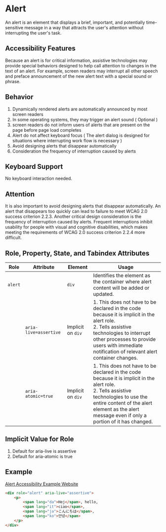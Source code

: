 # Alert
An alert is an element that displays a brief, important, and potentially time-sensitive message in a way that attracts the user's attention without interrupting the user's task. 

## Accessibility Features
Because an alert is for critical information, assistive technologies may provide special behaviors designed to help call attention to changes in the text of an alert. For example, screen readers may interrupt all other speech and preface announcement of the new alert text with a special sound or phrase.

## Behavior
1. Dynamically rendered alerts are automatically announced by most screen readers
2. In some operating systems, they may trigger an alert sound ( Optional )
3. screen readers do not inform users of alerts that are present on the page before page load completes
4. Alert do not affect keyboard focus ( The alert dialog is designed for situations where interrupting work flow is necessary )
5. Avoid designing alerts that disappear automatically
6. Consideration the frequency of interruption caused by alerts

## Keyboard Support
No keyboard interaction needed.

## Attention
It is also important to avoid designing alerts that disappear automatically. An alert that disappears too quickly can lead to failure to meet WCAG 2.0 success criterion 2.2.3. Another critical design consideration is the frequency of interruption caused by alerts. Frequent interruptions inhibit usability for people with visual and cognitive disabilities, which makes meeting the requirements of WCAG 2.0 success criterion 2.2.4 more difficult.

## Role, Property, State, and Tabindex Attributes
| Role    | Attribute             | Element           | Usage                                                        |
| ------- | --------------------- | ----------------- | ------------------------------------------------------------ |
| `alert` |                       | `div`             | Identifies the element as the container where alert content will be added or updated. |
|         | `aria-live=assertive` | Implicit on `div` | 1. This does not have to be declared in the code because it is implicit in the alert role.<br/> 2. Tells assistive technologies to interrupt other processes to provide users with immediate notification of relevant alert container changes. |
|         | `aria-atomic=true`    | Implicit on `div` | 1. This does not have to be declared in the code because it is implicit in the alert role. <br/> 2. Tells assistive technologies to use the entire content of the alert element as the alert message even if only a portion of it has changed. |

## Implicit Value for Role
1. Default for aria-live is assertive
2. Default for aria-atomic is true

## Example

[Alert Accessibility Example Website](https://www.w3.org/TR/wai-aria-practices-1.1/examples/alert/alert.html)

```html
<div role="alert" aria-live="assertive">
    <p>
        <span lang="da">Hej</span>, hello,
        <span lang="it">ciao</span>,
        <span lang="ja">こんにちは</span>,
        <span lang="ko">안녕</span>
    </p>
</div>
```
